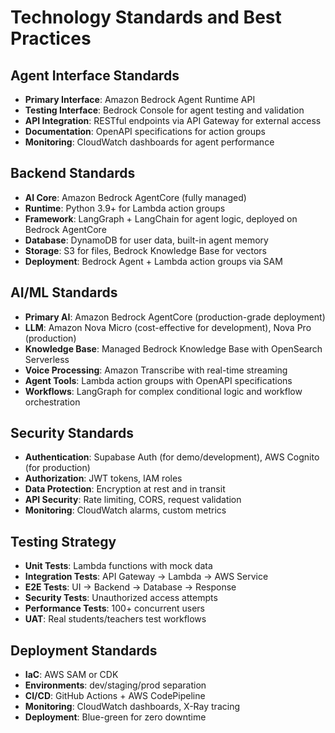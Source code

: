 # Technology Standards and Best Practices

## Agent Interface Standards
- **Primary Interface**: Amazon Bedrock Agent Runtime API
- **Testing Interface**: Bedrock Console for agent testing and validation
- **API Integration**: RESTful endpoints via API Gateway for external access
- **Documentation**: OpenAPI specifications for action groups
- **Monitoring**: CloudWatch dashboards for agent performance

## Backend Standards
- **AI Core**: Amazon Bedrock AgentCore (fully managed)
- **Runtime**: Python 3.9+ for Lambda action groups
- **Framework**: LangGraph + LangChain for agent logic, deployed on Bedrock AgentCore
- **Database**: DynamoDB for user data, built-in agent memory
- **Storage**: S3 for files, Bedrock Knowledge Base for vectors
- **Deployment**: Bedrock Agent + Lambda action groups via SAM

## AI/ML Standards
- **Primary AI**: Amazon Bedrock AgentCore (production-grade deployment)
- **LLM**: Amazon Nova Micro (cost-effective for development), Nova Pro (production)
- **Knowledge Base**: Managed Bedrock Knowledge Base with OpenSearch Serverless
- **Voice Processing**: Amazon Transcribe with real-time streaming
- **Agent Tools**: Lambda action groups with OpenAPI specifications
- **Workflows**: LangGraph for complex conditional logic and workflow orchestration

## Security Standards
- **Authentication**: Supabase Auth (for demo/development), AWS Cognito (for production)
- **Authorization**: JWT tokens, IAM roles
- **Data Protection**: Encryption at rest and in transit
- **API Security**: Rate limiting, CORS, request validation
- **Monitoring**: CloudWatch alarms, custom metrics

## Testing Strategy
- **Unit Tests**: Lambda functions with mock data
- **Integration Tests**: API Gateway → Lambda → AWS Service
- **E2E Tests**: UI → Backend → Database → Response
- **Security Tests**: Unauthorized access attempts
- **Performance Tests**: 100+ concurrent users
- **UAT**: Real students/teachers test workflows

## Deployment Standards
- **IaC**: AWS SAM or CDK
- **Environments**: dev/staging/prod separation
- **CI/CD**: GitHub Actions + AWS CodePipeline
- **Monitoring**: CloudWatch dashboards, X-Ray tracing
- **Deployment**: Blue-green for zero downtime